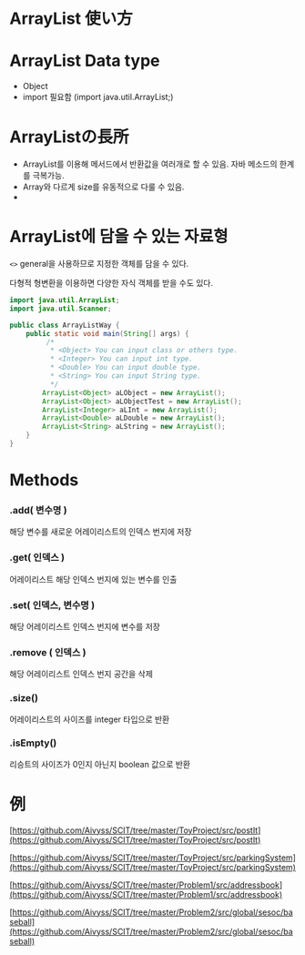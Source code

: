 # ArrayList 使い方

# ArrayList Data type

- Object
- import 필요함 (import java.util.ArrayList;)

# ArrayListの長所

- ArrayList를 이용해 메서드에서 반환값을 여러개로 할 수 있음. 자바 메소드의 한계를 극복가능.
- Array와 다르게 size를 유동적으로 다룰 수 있음.
- 

# ArrayList에 담을 수 있는 자료형

`<>` general을 사용하므로 지정한 객체를 담을 수 있다.

다형적 형변환을 이용하면 다양한 자식 객체를 받을 수도 있다.

```java
import java.util.ArrayList;
import java.util.Scanner;

public class ArrayListWay {
	public static void main(String[] args) {
		 /* 
		  * <Object> You can input class or others type.
		  * <Integer> You can input int type.
		  * <Double> You can input double type.
		  * <String> You can input String type.
		  */
		ArrayList<Object> aLObject = new ArrayList();
		ArrayList<Object> aLObjectTest = new ArrayList();
		ArrayList<Integer> aLInt = new ArrayList(); 		
		ArrayList<Double> aLDouble = new ArrayList(); 	
		ArrayList<String> aLString = new ArrayList(); 	
	}
}
```

# Methods

### .add( 변수명 )

해당 변수를 새로운 어레이리스트의 인덱스 번지에 저장

### .get( 인덱스 )

어레이리스트 해당 인덱스 번지에 있는 변수를 인출

### .set( 인덱스, 변수명 )

해당 어레이리스트 인덱스 번지에 변수를 저장

### .remove ( 인덱스 )

해당 어레이리스트 인덱스 번지 공간을 삭제

### .size()

어레이리스트의 사이즈를 integer 타입으로 반환

### .isEmpty()

리승트의 사이즈가 0인지 아닌지 boolean 값으로 반환

# 例

[https://github.com/Aivyss/SCIT/tree/master/ToyProject/src/postIt](https://github.com/Aivyss/SCIT/tree/master/ToyProject/src/postIt)

[https://github.com/Aivyss/SCIT/tree/master/ToyProject/src/parkingSystem](https://github.com/Aivyss/SCIT/tree/master/ToyProject/src/parkingSystem)

[https://github.com/Aivyss/SCIT/tree/master/Problem1/src/addressbook](https://github.com/Aivyss/SCIT/tree/master/Problem1/src/addressbook)

[https://github.com/Aivyss/SCIT/tree/master/Problem2/src/global/sesoc/baseball](https://github.com/Aivyss/SCIT/tree/master/Problem2/src/global/sesoc/baseball)